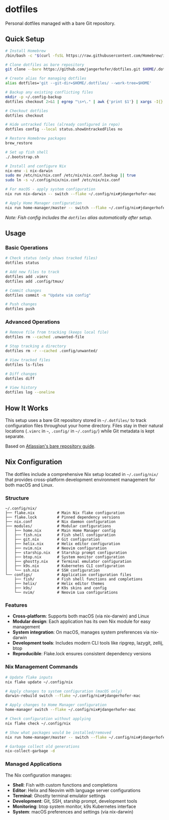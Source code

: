 # dotfiles

Personal dotfiles managed with a bare Git repository.

## Quick Setup

```bash
# Install Homebrew
/bin/bash -c "$(curl -fsSL https://raw.githubusercontent.com/Homebrew/install/HEAD/install.sh)"

# Clone dotfiles as bare repository
git clone --bare https://github.com/jangerhofer/dotfiles.git $HOME/.dotfiles

# Create alias for managing dotfiles
alias dotfiles='git --git-dir=$HOME/.dotfiles/ --work-tree=$HOME'

# Backup any existing conflicting files
mkdir -p ~/.config-backup
dotfiles checkout 2>&1 | egrep "\s+\." | awk {'print $1'} | xargs -I{} mv {} ~/.config-backup/{}

# Checkout dotfiles
dotfiles checkout

# Hide untracked files (already configured in repo)
dotfiles config --local status.showUntrackedFiles no

# Restore Homebrew packages
brew_restore

# Set up fish shell
./.bootstrap.sh

# Install and configure Nix
nix-env -i nix-darwin
sudo mv /etc/nix/nix.conf /etc/nix/nix.conf.backup || true
sudo ln -s ~/.config/nix/nix.conf /etc/nix/nix.conf

# For macOS - apply system configuration
nix run nix-darwin -- switch --flake ~/.config/nix#jdangerhofer-mac

# Apply Home Manager configuration  
nix run home-manager/master -- switch --flake ~/.config/nix#jdangerhofer-mac
```

*Note: Fish config includes the `dotfiles` alias automatically after setup.*

## Usage

### Basic Operations
```bash
# Check status (only shows tracked files)
dotfiles status

# Add new files to track
dotfiles add .vimrc
dotfiles add .config/tmux/

# Commit changes
dotfiles commit -m "Update vim config"

# Push changes
dotfiles push
```

### Advanced Operations
```bash
# Remove file from tracking (keeps local file)
dotfiles rm --cached .unwanted-file

# Stop tracking a directory
dotfiles rm -r --cached .config/unwanted/

# View tracked files
dotfiles ls-files

# Diff changes
dotfiles diff

# View history
dotfiles log --oneline
```

## How It Works

This setup uses a bare Git repository stored in `~/.dotfiles/` to track configuration files throughout your home directory. Files stay in their natural locations (`.vimrc` in `~`, `.config/` in `~/.config/`) while Git metadata is kept separate.

Based on [Atlassian's bare repository guide](https://www.atlassian.com/git/tutorials/dotfiles).

## Nix Configuration

The dotfiles include a comprehensive Nix setup located in `~/.config/nix/` that provides cross-platform development environment management for both macOS and Linux.

### Structure

```
~/.config/nix/
├── flake.nix          # Main Nix flake configuration
├── flake.lock         # Pinned dependency versions
├── nix.conf           # Nix daemon configuration
├── modules/           # Modular configurations
│   ├── home.nix       # Main Home Manager config
│   ├── fish.nix       # Fish shell configuration
│   ├── git.nix        # Git configuration
│   ├── helix.nix      # Helix editor configuration
│   ├── nvim.nix       # Neovim configuration
│   ├── starship.nix   # Starship prompt configuration
│   ├── btop.nix       # System monitor configuration
│   ├── ghostty.nix    # Terminal emulator configuration
│   ├── k9s.nix        # Kubernetes CLI configuration
│   └── ssh.nix        # SSH configuration
└── configs/           # Application configuration files
    ├── fish/          # Fish shell functions and completions
    ├── helix/         # Helix editor themes
    ├── k9s/           # K9s skins and config
    └── nvim/          # Neovim Lua configurations
```

### Features

- **Cross-platform**: Supports both macOS (via nix-darwin) and Linux
- **Modular design**: Each application has its own Nix module for easy management
- **System integration**: On macOS, manages system preferences via nix-darwin
- **Development tools**: Includes modern CLI tools like ripgrep, lazygit, zellij, btop
- **Reproducible**: Flake.lock ensures consistent dependency versions

### Nix Management Commands

```bash
# Update flake inputs
nix flake update ~/.config/nix

# Apply changes to system configuration (macOS only)
darwin-rebuild switch --flake ~/.config/nix#jdangerhofer-mac

# Apply changes to Home Manager configuration
home-manager switch --flake ~/.config/nix#jdangerhofer-mac

# Check configuration without applying
nix flake check ~/.config/nix

# Show what packages would be installed/removed
nix run home-manager/master -- switch --flake ~/.config/nix#jdangerhofer-mac --dry-run

# Garbage collect old generations
nix-collect-garbage -d
```

### Managed Applications

The Nix configuration manages:

- **Shell**: Fish with custom functions and completions
- **Editor**: Helix and Neovim with language server configurations  
- **Terminal**: Ghostty terminal emulator settings
- **Development**: Git, SSH, starship prompt, development tools
- **Monitoring**: btop system monitor, k9s Kubernetes interface
- **System**: macOS preferences and settings (via nix-darwin)
